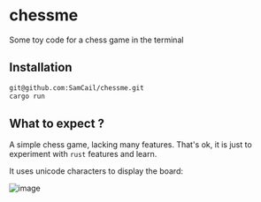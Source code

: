 # chessme
Some toy code for a chess game in the terminal

## Installation

```bash
git@github.com:SamCail/chessme.git
cargo run
```

## What to expect ?

A simple chess game, lacking many features.
That's ok, it is just to experiment with `rust` features and learn.

It uses unicode characters to display the board:

![image](https://github.com/user-attachments/assets/933909e4-f789-4ac5-9829-1d16a52cdf50)
